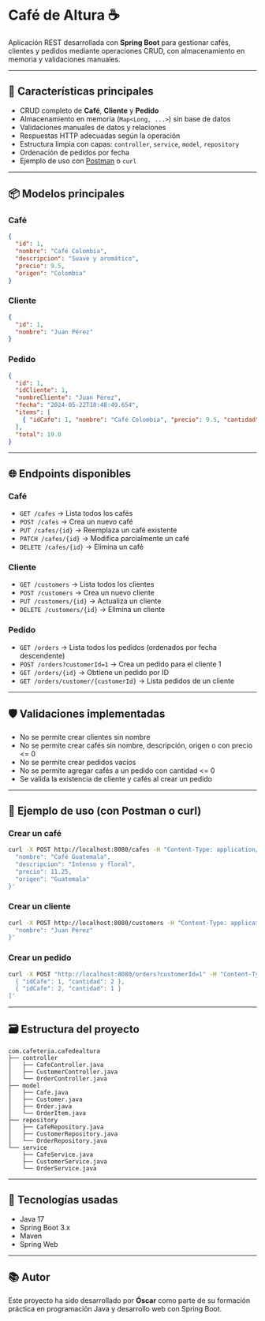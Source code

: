 # Café de Altura ☕

Aplicación REST desarrollada con **Spring Boot** para gestionar cafés, clientes y pedidos mediante operaciones CRUD, con almacenamiento en memoria y validaciones manuales.

---

## 🚀 Características principales
- CRUD completo de **Café**, **Cliente** y **Pedido**
- Almacenamiento en memoria (`Map<Long, ...>`) sin base de datos
- Validaciones manuales de datos y relaciones
- Respuestas HTTP adecuadas según la operación
- Estructura limpia con capas: `controller`, `service`, `model`, `repository`
- Ordenación de pedidos por fecha
- Ejemplo de uso con [Postman](https://www.postman.com/) o `curl`

---

## 📦 Modelos principales

### Café
```json
{
  "id": 1,
  "nombre": "Café Colombia",
  "descripcion": "Suave y aromático",
  "precio": 9.5,
  "origen": "Colombia"
}
```

### Cliente
```json
{
  "id": 1,
  "nombre": "Juan Pérez"
}
```

### Pedido
```json
{
  "id": 1,
  "idCliente": 1,
  "nombreCliente": "Juan Pérez",
  "fecha": "2024-05-22T10:48:49.654",
  "items": [
    { "idCafe": 1, "nombre": "Café Colombia", "precio": 9.5, "cantidad": 2, "subtotal": 19.0 }
  ],
  "total": 19.0
}
```

---

## 🌐 Endpoints disponibles

### Café
- `GET /cafes` → Lista todos los cafés
- `POST /cafes` → Crea un nuevo café
- `PUT /cafes/{id}` → Reemplaza un café existente
- `PATCH /cafes/{id}` → Modifica parcialmente un café
- `DELETE /cafes/{id}` → Elimina un café

### Cliente
- `GET /customers` → Lista todos los clientes
- `POST /customers` → Crea un nuevo cliente
- `PUT /customers/{id}` → Actualiza un cliente
- `DELETE /customers/{id}` → Elimina un cliente

### Pedido
- `GET /orders` → Lista todos los pedidos (ordenados por fecha descendente)
- `POST /orders?customerId=1` → Crea un pedido para el cliente 1
- `GET /orders/{id}` → Obtiene un pedido por ID
- `GET /orders/customer/{customerId}` → Lista pedidos de un cliente

---

## 🛡️ Validaciones implementadas
- No se permite crear clientes sin nombre
- No se permite crear cafés sin nombre, descripción, origen o con precio <= 0
- No se permite crear pedidos vacíos
- No se permite agregar cafés a un pedido con cantidad <= 0
- Se valida la existencia de cliente y cafés al crear un pedido

---

## 🧪 Ejemplo de uso (con Postman o curl)

### Crear un café
```bash
curl -X POST http://localhost:8080/cafes -H "Content-Type: application/json" -d '{
  "nombre": "Café Guatemala",
  "descripcion": "Intenso y floral",
  "precio": 11.25,
  "origen": "Guatemala"
}'
```

### Crear un cliente
```bash
curl -X POST http://localhost:8080/customers -H "Content-Type: application/json" -d '{
  "nombre": "Juan Pérez"
}'
```

### Crear un pedido
```bash
curl -X POST "http://localhost:8080/orders?customerId=1" -H "Content-Type: application/json" -d '[
  { "idCafe": 1, "cantidad": 2 },
  { "idCafe": 2, "cantidad": 1 }
]'
```

---

## 🗃️ Estructura del proyecto
```
com.cafeteria.cafedealtura
├── controller
│   ├── CafeController.java
│   ├── CustomerController.java
│   └── OrderController.java
├── model
│   ├── Cafe.java
│   ├── Customer.java
│   ├── Order.java
│   └── OrderItem.java
├── repository
│   ├── CafeRepository.java
│   ├── CustomerRepository.java
│   └── OrderRepository.java
└── service
    ├── CafeService.java
    ├── CustomerService.java
    └── OrderService.java
```

---

## 🚀 Tecnologías usadas
- Java 17
- Spring Boot 3.x
- Maven
- Spring Web

---

## 📚 Autor
Este proyecto ha sido desarrollado por **Óscar** como parte de su formación práctica en programación Java y desarrollo web con Spring Boot.
